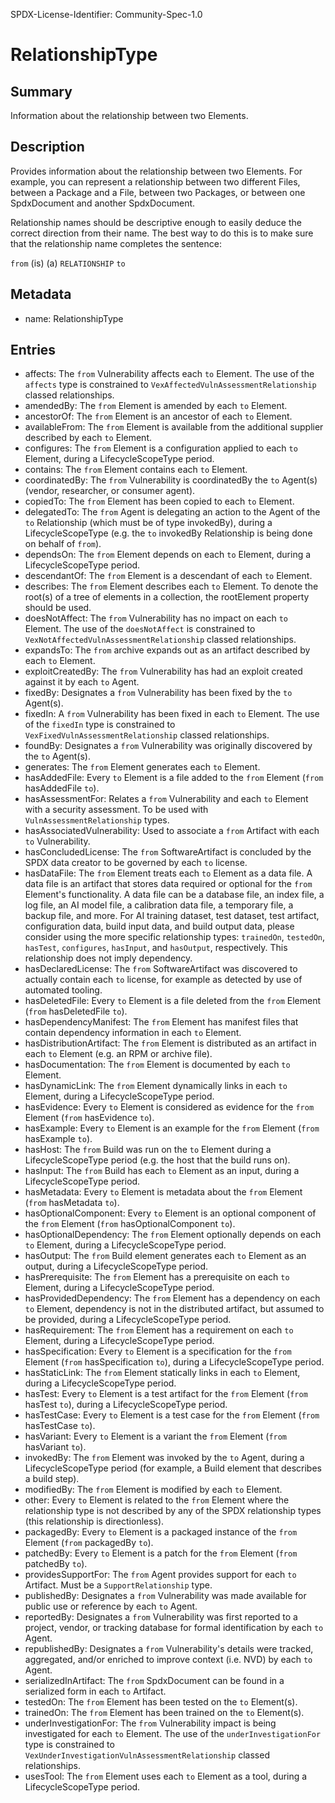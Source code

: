 SPDX-License-Identifier: Community-Spec-1.0

# RelationshipType

## Summary

Information about the relationship between two Elements.

## Description

Provides information about the relationship between two Elements.
For example, you can represent a relationship between two different Files,
between a Package and a File, between two Packages, or between one SpdxDocument
and another SpdxDocument.

Relationship names should be descriptive enough to easily deduce the correct direction
from their name. The best way to do this is to make sure that the relationship
name completes the sentence:

`from` (is) (a) `RELATIONSHIP` `to`

## Metadata

- name: RelationshipType

## Entries

- affects: The `from` Vulnerability affects each `to` Element. The use of the `affects` type is constrained to `VexAffectedVulnAssessmentRelationship` classed relationships.
- amendedBy: The `from` Element is amended by each `to` Element.
- ancestorOf: The `from` Element is an ancestor of each `to` Element.
- availableFrom: The `from` Element is available from the additional supplier described by each `to` Element.
- configures: The `from` Element is a configuration applied to each `to` Element, during a LifecycleScopeType period.
- contains: The `from` Element contains each `to` Element.
- coordinatedBy: The `from` Vulnerability is coordinatedBy the `to` Agent(s) (vendor, researcher, or consumer agent).
- copiedTo: The `from` Element has been copied to each `to` Element.
- delegatedTo: The `from` Agent is delegating an action to the Agent of the `to` Relationship (which must be of type invokedBy), during a LifecycleScopeType (e.g. the `to` invokedBy Relationship is being done on behalf of `from`).
- dependsOn: The `from` Element depends on each `to` Element, during a LifecycleScopeType period.
- descendantOf: The `from` Element is a descendant of each `to` Element.
- describes: The `from` Element describes each `to` Element. To denote the root(s) of a tree of elements in a collection, the rootElement property should be used.
- doesNotAffect: The `from` Vulnerability has no impact on each `to` Element. The use of the `doesNotAffect` is constrained to `VexNotAffectedVulnAssessmentRelationship` classed relationships.
- expandsTo: The `from` archive expands out as an artifact described by each `to` Element.
- exploitCreatedBy: The `from` Vulnerability has had an exploit created against it by each `to` Agent.
- fixedBy: Designates a `from` Vulnerability has been fixed by the `to` Agent(s).
- fixedIn: A `from` Vulnerability has been fixed in each `to` Element. The use of the `fixedIn` type is constrained to `VexFixedVulnAssessmentRelationship` classed relationships.
- foundBy: Designates a `from` Vulnerability was originally discovered by the `to` Agent(s).
- generates: The `from` Element generates each `to` Element.
- hasAddedFile: Every `to` Element is a file added to the `from` Element (`from` hasAddedFile `to`).
- hasAssessmentFor: Relates a `from` Vulnerability and each `to` Element with a security assessment. To be used with `VulnAssessmentRelationship` types.
- hasAssociatedVulnerability: Used to associate a `from` Artifact with each `to` Vulnerability.
- hasConcludedLicense: The `from` SoftwareArtifact is concluded by the SPDX data creator to be governed by each `to` license.
- hasDataFile: The `from` Element treats each `to` Element as a data file. A data file is an artifact that stores data required or optional for the `from` Element's functionality. A data file can be a database file, an index file, a log file, an AI model file, a calibration data file, a temporary file, a backup file, and more. For AI training dataset, test dataset, test artifact, configuration data, build input data, and build output data, please consider using the more specific relationship types: `trainedOn`, `testedOn`, `hasTest`, `configures`, `hasInput`, and `hasOutput`, respectively. This relationship does not imply dependency.
- hasDeclaredLicense: The `from` SoftwareArtifact was discovered to actually contain each `to` license, for example as detected by use of automated tooling.
- hasDeletedFile: Every `to` Element is a file deleted from the `from` Element (`from` hasDeletedFile `to`).
- hasDependencyManifest: The `from` Element has manifest files that contain dependency information in each `to` Element.
- hasDistributionArtifact: The `from` Element is distributed as an artifact in each `to` Element (e.g. an RPM or archive file).
- hasDocumentation: The `from` Element is documented by each `to` Element.
- hasDynamicLink: The `from` Element dynamically links in each `to` Element, during a LifecycleScopeType period.
- hasEvidence: Every `to` Element is considered as evidence for the `from` Element (`from` hasEvidence `to`).
- hasExample: Every `to` Element is an example for the `from` Element (`from` hasExample `to`).
- hasHost: The `from` Build was run on the `to` Element during a LifecycleScopeType period (e.g. the host that the build runs on).
- hasInput: The `from` Build has each `to` Element as an input, during a LifecycleScopeType period.
- hasMetadata: Every `to` Element is metadata about the `from` Element (`from` hasMetadata `to`).
- hasOptionalComponent: Every `to` Element is an optional component of the `from` Element (`from` hasOptionalComponent `to`).
- hasOptionalDependency: The `from` Element optionally depends on each `to` Element, during a LifecycleScopeType period.
- hasOutput: The `from` Build element generates each `to` Element as an output, during a LifecycleScopeType period.
- hasPrerequisite: The `from` Element has a prerequisite on each `to` Element, during a LifecycleScopeType period.
- hasProvidedDependency: The `from` Element has a dependency on each `to` Element, dependency is not in the distributed artifact, but assumed to be provided, during a LifecycleScopeType period.
- hasRequirement: The `from` Element has a requirement on each `to` Element, during a LifecycleScopeType period.
- hasSpecification: Every `to` Element is a specification for the `from` Element (`from` hasSpecification `to`), during a LifecycleScopeType period.
- hasStaticLink: The `from` Element statically links in each `to` Element, during a LifecycleScopeType period.
- hasTest: Every `to` Element is a test artifact for the `from` Element (`from` hasTest `to`), during a LifecycleScopeType period.
- hasTestCase: Every `to` Element is a test case for the `from` Element (`from` hasTestCase `to`).
- hasVariant: Every `to` Element is a variant the `from` Element (`from` hasVariant `to`).
- invokedBy: The `from` Element was invoked by the `to` Agent, during a LifecycleScopeType period (for example, a Build element that describes a build step).
- modifiedBy: The `from` Element is modified by each `to` Element.
- other: Every `to` Element is related to the `from` Element where the relationship type is not described by any of the SPDX relationship types (this relationship is directionless).
- packagedBy: Every `to` Element is a packaged instance of the `from` Element (`from` packagedBy `to`).
- patchedBy: Every `to` Element is a patch for the `from` Element (`from` patchedBy `to`).
- providesSupportFor: The `from` Agent provides support for each `to` Artifact. Must be a `SupportRelationship` type.
- publishedBy: Designates a `from` Vulnerability was made available for public use or reference by each `to` Agent.
- reportedBy: Designates a `from` Vulnerability was first reported to a project, vendor, or tracking database for formal identification by each `to` Agent.
- republishedBy: Designates a `from` Vulnerability's details were tracked, aggregated, and/or enriched to improve context (i.e. NVD) by each `to` Agent.
- serializedInArtifact: The `from` SpdxDocument can be found in a serialized form in each `to` Artifact.
- testedOn: The `from` Element has been tested on the `to` Element(s).
- trainedOn: The `from` Element has been trained on the `to` Element(s).
- underInvestigationFor: The `from` Vulnerability impact is being investigated for each `to` Element. The use of the `underInvestigationFor` type is constrained to `VexUnderInvestigationVulnAssessmentRelationship` classed relationships.
- usesTool: The `from` Element uses each `to` Element as a tool, during a LifecycleScopeType period.
